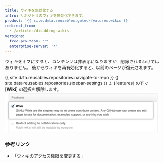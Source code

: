 ```yaml
---
title: ウィキを無効化する
intro: リポジトリのウィキを無効化できます。
product: '{{ site.data.reusables.gated-features.wikis }}'
redirect_from:
  - /articles/disabling-wikis
versions:
  free-pro-team: '*'
  enterprise-server: '*'
---
```


ウィキをオフにすると、コンテンツは非表示になりますが、削除されるわけではありません。 後からウィキを再有効化すると、以前のページが復元されます。

{{ site.data.reusables.repositories.navigate-to-repo }}
{{ site.data.reusables.repositories.sidebar-settings }}
3. [Features] の下で [**Wiki**] の選択を解除します。 ![ウィキの無効化チェックボックス](/assets/images/help/wiki/wiki_enable_disable.png)

### 参考リンク

- 「[ウィキのアクセス権限を変更する](/articles/changing-access-permissions-for-wikis)」
